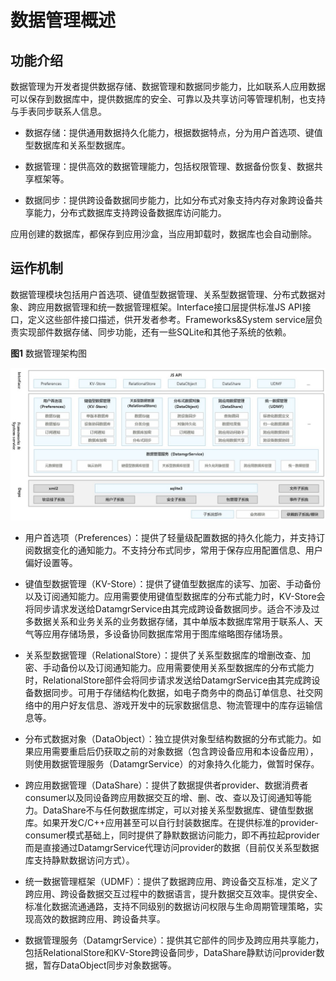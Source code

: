 # 数据管理概述


## 功能介绍

数据管理为开发者提供数据存储、数据管理和数据同步能力，比如联系人应用数据可以保存到数据库中，提供数据库的安全、可靠以及共享访问等管理机制，也支持与手表同步联系人信息。

- 数据存储：提供通用数据持久化能力，根据数据特点，分为用户首选项、键值型数据库和关系型数据库。

- 数据管理：提供高效的数据管理能力，包括权限管理、数据备份恢复、数据共享框架等。

- 数据同步：提供跨设备数据同步能力，比如分布式对象支持内存对象跨设备共享能力，分布式数据库支持跨设备数据库访问能力。

应用创建的数据库，都保存到应用沙盒，当应用卸载时，数据库也会自动删除。


## 运作机制

数据管理模块包括用户首选项、键值型数据管理、关系型数据管理、分布式数据对象、跨应用数据管理和统一数据管理框架。Interface接口层提供标准JS API接口，定义这些部件接口描述，供开发者参考。Frameworks&amp;System service层负责实现部件数据存储、同步功能，还有一些SQLite和其他子系统的依赖。

  **图1** 数据管理架构图  

![dataManagement](figures/dataManagement.jpg)


- 用户首选项（Preferences）：提供了轻量级配置数据的持久化能力，并支持订阅数据变化的通知能力。不支持分布式同步，常用于保存应用配置信息、用户偏好设置等。

- 键值型数据管理（KV-Store）：提供了键值型数据库的读写、加密、手动备份以及订阅通知能力。应用需要使用键值型数据库的分布式能力时，KV-Store会将同步请求发送给DatamgrService由其完成跨设备数据同步。适合不涉及过多数据关系和业务关系的业务数据存储，其中单版本数据库常用于联系人、天气等应用存储场景，多设备协同数据库常用于图库缩略图存储场景。

- 关系型数据管理（RelationalStore）：提供了关系型数据库的增删改查、加密、手动备份以及订阅通知能力。应用需要使用关系型数据库的分布式能力时，RelationalStore部件会将同步请求发送给DatamgrService由其完成跨设备数据同步。可用于存储结构化数据，如电子商务中的商品订单信息、社交网络中的用户好友信息、游戏开发中的玩家数据信息、物流管理中的库存运输信息等。

- 分布式数据对象（DataObject）：独立提供对象型结构数据的分布式能力。如果应用需要重启后仍获取之前的对象数据（包含跨设备应用和本设备应用），则使用数据管理服务（DatamgrService）的对象持久化能力，做暂时保存。

- 跨应用数据管理（DataShare）：提供了数据提供者provider、数据消费者consumer以及同设备跨应用数据交互的增、删、改、查以及订阅通知等能力。DataShare不与任何数据库绑定，可以对接关系型数据库、键值型数据库。如果开发C/C++应用甚至可以自行封装数据库。在提供标准的provider-consumer模式基础上，同时提供了静默数据访问能力，即不再拉起provider而是直接通过DatamgrService代理访问provider的数据（目前仅关系型数据库支持静默数据访问方式）。

- 统一数据管理框架（UDMF）：提供了数据跨应用、跨设备交互标准，定义了跨应用、跨设备数据交互过程中的数据语言，提升数据交互效率。提供安全、标准化数据流通通路，支持不同级别的数据访问权限与生命周期管理策略，实现高效的数据跨应用、跨设备共享。

- 数据管理服务（DatamgrService）：提供其它部件的同步及跨应用共享能力，包括RelationalStore和KV-Store跨设备同步，DataShare静默访问provider数据，暂存DataObject同步对象数据等。
